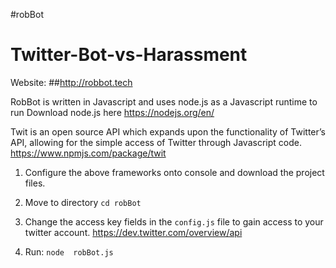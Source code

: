#robBot

# Twitter-Bot-vs-Harassment

Website:
##http://robbot.tech

RobBot is written in Javascript and uses node.js as a Javascript runtime to run
Download node.js here
https://nodejs.org/en/


Twit is an open source API which expands upon the functionality of Twitter’s API, allowing for the simple access of Twitter through Javascript code.
https://www.npmjs.com/package/twit

1) Configure the above frameworks onto console and download the project files. 

2) Move to directory `cd robBot`

3) Change the access key fields in the `config.js` file to gain access to your twitter account. 
https://dev.twitter.com/overview/api

4) Run: `node  robBot.js`
